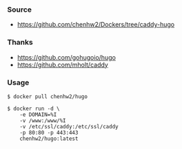 ### Source
- https://github.com/chenhw2/Dockers/tree/caddy-hugo
  
### Thanks
- https://github.com/gohugoio/hugo
- https://github.com/mholt/caddy
  
### Usage
```
$ docker pull chenhw2/hugo

$ docker run -d \
    -e DOMAIN=%I
    -v /www:/www/%I
    -v /etc/ssl/caddy:/etc/ssl/caddy
    -p 80:80 -p 443:443
    chenhw2/hugo:latest
```
